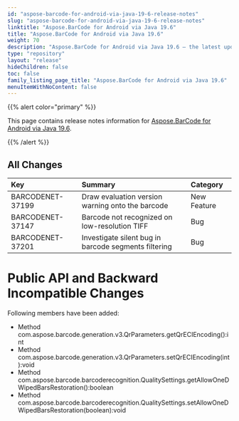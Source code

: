 ```yaml
---
id: "aspose-barcode-for-android-via-java-19-6-release-notes"
slug: "aspose-barcode-for-android-via-java-19-6-release-notes"
linktitle: "Aspose.BarCode for Android via Java 19.6"
title: "Aspose.BarCode for Android via Java 19.6"
weight: 70
description: "Aspose.BarCode for Android via Java 19.6 – the latest updates and fixes."
type: "repository"
layout: "release"
hideChildren: false
toc: false
family_listing_page_title: "Aspose.BarCode for Android via Java 19.6"
menuItemWithNoContent: false
---
```


{{% alert color="primary" %}} 

This page contains release notes information for [Aspose.BarCode for Android via Java 19.6](https://releases.aspose.com/barcode/androidjava/new-releases/aspose.barcode-for-android-via-java-19.6/).

{{% /alert %}} 
## **All Changes**

|**Key**|**Summary**|**Category**|
| :- | :- | :- |
|BARCODENET-37199|Draw evaluation version warning onto the barcode|New Feature|
|BARCODENET-37147|Barcode not recognized on low-resolution TIFF|Bug|
|BARCODENET-37201|Investigate silent bug in barcode segments filtering|Bug|
# **Public API and Backward Incompatible Changes**
Following members have been added:

- Method com.aspose.barcode.generation.v3.QrParameters.getQrECIEncoding():int
- Method com.aspose.barcode.generation.v3.QrParameters.setQrECIEncoding(int):void
- Method com.aspose.barcode.barcoderecognition.QualitySettings.getAllowOneDWipedBarsRestoration():boolean
- Method com.aspose.barcode.barcoderecognition.QualitySettings.setAllowOneDWipedBarsRestoration(boolean):void



